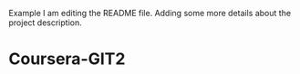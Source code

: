 Example
I am editing the README file. Adding some more details about the project description.
# Coursera-GIT2
